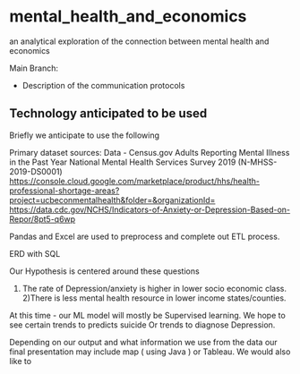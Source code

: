 # mental_health_and_economics
 an analytical exploration of the connection between mental health and economics

Main Branch:
* Description of the communication protocols

## Technology anticipated to be used
Briefly we anticipate to use the following 

Primary dataset sources:
Data - Census.gov
Adults Reporting Mental Illness in the Past Year
National Mental Health Services Survey 2019 (N-MHSS-2019-DS0001)
https://console.cloud.google.com/marketplace/product/hhs/health-professional-shortage-areas?project=ucbeconmentalhealth&folder=&organizationId=
https://data.cdc.gov/NCHS/Indicators-of-Anxiety-or-Depression-Based-on-Repor/8pt5-q6wp

Pandas and Excel are used to preprocess and complete out ETL process.

ERD with SQL

Our Hypothesis is centered around these questions
1) The rate of Depression/anxiety is higher in lower socio economic class.
2)There is less mental health resource in lower income states/counties.

At this time - our ML model will mostly be Supervised learning. We hope to see certain trends to predicts suicide Or trends to diagnose Depression. 
 
Depending on our output and what information we use from the data our final presentation may include map ( using Java ) or Tableau. We would also like to 


